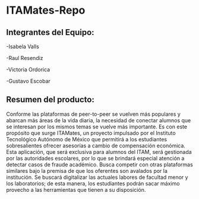 # ITAMates-Repo

## Integrantes del Equipo: 

  -Isabela Valls 
  
  -Raul Resendiz

  -Victoria Ordorica 
  
  -Gustavo Escobar
  
## Resumen del producto: 

Conforme las plataformas de peer-to-peer se vuelven más populares y abarcan más áreas de la vida diaria, la necesidad de conectar alumnos que se interesan por los mismos temas se vuelve más importante. Es con este propósito que surge ITAMates, un proyecto impulsado por el Instituto Tecnológico Autónomo de México que permitirá a los estudiantes sobresalientes ofrecer asesorías a cambio de compensación económica. Esta aplicación, que será exclusiva para alumnos del ITAM, será gestionada por las autoridades escolares, por lo que se brindará especial atención a detectar casos de fraude académico. Busca competir con otras plataformas similares bajo la premisa de que los oferentes son avalados por la institución. Se buscará digitalizar las actuales labores de facultad menor y los laboratorios; de esta manera, los estudiantes podrán sacar máximo provecho a las herramientas que tienen a su disposición. 
